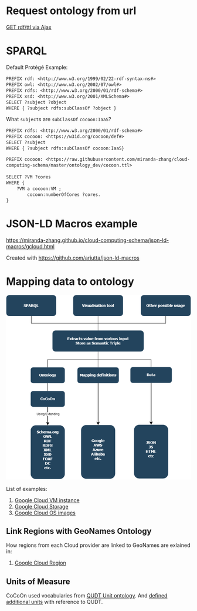 # Request ontology from url
[GET rdf/ttl via Ajax](ajax.html)

# SPARQL

Default Protégé Example:
```
PREFIX rdf: <http://www.w3.org/1999/02/22-rdf-syntax-ns#>
PREFIX owl: <http://www.w3.org/2002/07/owl#>
PREFIX rdfs: <http://www.w3.org/2000/01/rdf-schema#>
PREFIX xsd: <http://www.w3.org/2001/XMLSchema#>
SELECT ?subject ?object
WHERE { ?subject rdfs:subClassOf ?object }
```

What `subject`s are `subClassOf` `cocoon:IaaS`?
```
PREFIX rdfs: <http://www.w3.org/2000/01/rdf-schema#>
PREFIX cocoon: <https://w3id.org/cocoon/def#>
SELECT ?subject 
WHERE { ?subject rdfs:subClassOf cocoon:IaaS}
```

```
PREFIX cocoon: <https://raw.githubusercontent.com/miranda-zhang/cloud-computing-schema/master/ontology_dev/cocoon.ttl>

SELECT ?VM ?cores
WHERE {
	?VM a cocoon:VM ;
		cocoon:numberOfCores ?cores.
}
```

# JSON-LD Macros example
https://miranda-zhang.github.io/cloud-computing-schema/json-ld-macros/gcloud.html

Created with https://github.com/ariutta/json-ld-macros

# Mapping data to ontology
![Workflow](cococon_usage_workflow.png "Workflow Overview")

List of examples:
1. [Google Cloud VM instance](gcloud_vm.md)
2. [Google Cloud Storage](gcloud_storage.md)
3. [Google Cloud OS images](gcloud_os.md)
   
## Link Regions with GeoNames Ontology
How regions from each Cloud provider are linked to GeoNames
are exlained in:
1. [Google Cloud Region](gcloud_region.md) 

## Units of Measure
CoCoOn used vocabularies from [QUDT Unit ontology](QUDT_unit.md).
And [defined additional units](cocoon_units.md)
with reference to QUDT.
